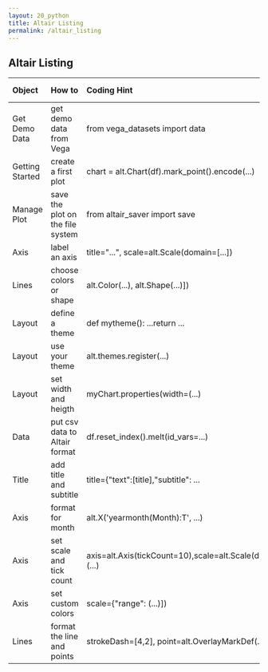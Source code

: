 ```yaml
---
layout: 20_python
title: Altair Listing
permalink: /altair_listing
---
```


## Altair Listing

|  Object |  How to | Coding Hint | Link to Example | 
| :---            |    :--------   |  :--- |  :--- |  
| Get Demo Data | get demo data from Vega| from vega_datasets import data |[Vega Cars](vega_cars)| 
| Getting Started | create a first plot| chart = alt.Chart(df).mark_point().encode(...) |[Vega Cars](vega_cars)| 
| Manage Plot | save the plot on the file system| from altair_saver import save |[Vega Cars](vega_cars)| 
| Axis | label an axis| title="...",  scale=alt.Scale(domain=[...]) |[Vega Cars](vega_cars)| 
| Lines | choose colors or shape|  alt.Color(...), alt.Shape(...)]) |[Vega Cars](vega_cars)| 
| Layout | define a theme| def mytheme(): ...return ...  |[Time series](timeseries)| 
| Layout | use your theme| alt.themes.register(...)  |[Time series](timeseries)| 
| Layout | set width and heigth| myChart.properties(width=(...)  |[Time series](timeseries)| 
| Data | put csv data to Altair format| df.reset_index().melt(id_vars=...) |[Time series](timeseries)| 
| Title | add title and subtitle| title={"text":[title],"subtitle": ... |[Time series](timeseries)| 
| Axis | format for month| alt.X('yearmonth(Month):T', ...) |[Time series](timeseries)| 
| Axis | set scale and tick count| axis=alt.Axis(tickCount=10),scale=alt.Scale(domain=(...) |[Time series](timeseries)| 
| Axis | set custom colors| scale={"range": (...)]) |[Time series](timeseries)| 
| Lines | format the line and points| strokeDash=[4,2], point=alt.OverlayMarkDef(...) |[Time series](timeseries)| 
